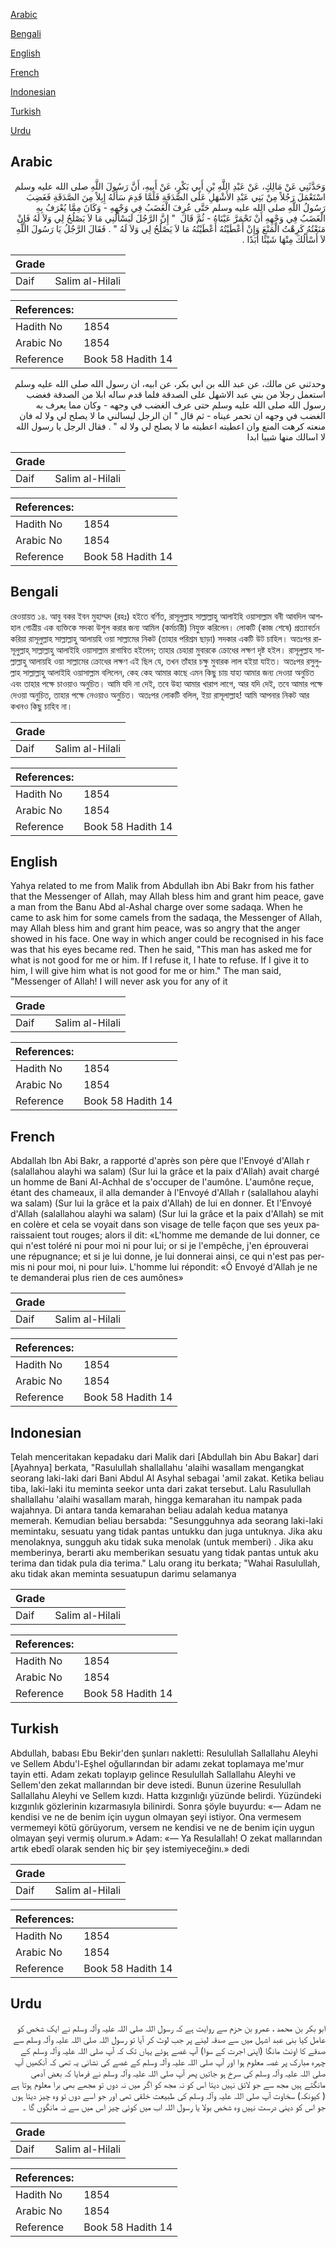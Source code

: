 [Arabic](#arabic)

[Bengali](#bengali)

[English](#english)

[French](#french)

[Indonesian](#indonesian)

[Turkish](#turkish)

[Urdu](#urdu)

## Arabic


<div dir="rtl" lang="ar" style={{fontSize:'larger',backgroundColor:'#f8f9fa',padding:20}}>
وَحَدَّثَنِي عَنْ مَالِكٍ، عَنْ عَبْدِ اللَّهِ بْنِ أَبِي بَكْرٍ، عَنْ أَبِيهِ، أَنَّ رَسُولَ اللَّهِ صلى الله عليه وسلم اسْتَعْمَلَ رَجُلاً مِنْ بَنِي عَبْدِ الأَشْهَلِ عَلَى الصَّدَقَةِ فَلَمَّا قَدِمَ سَأَلَهُ إِبِلاً مِنَ الصَّدَقَةِ فَغَضِبَ رَسُولُ اللَّهِ صلى الله عليه وسلم حَتَّى عُرِفَ الْغَضَبُ فِي وَجْهِهِ - وَكَانَ مِمَّا يُعْرَفُ بِهِ الْغَضَبُ فِي وَجْهِهِ أَنْ تَحْمَرَّ عَيْنَاهُ - ثُمَّ قَالَ ‏ "‏ إِنَّ الرَّجُلَ لَيَسْأَلُنِي مَا لاَ يَصْلُحُ لِي وَلاَ لَهُ فَإِنْ مَنَعْتُهُ كَرِهْتُ الْمَنْعَ وَإِنْ أَعْطَيْتُهُ أَعْطَيْتُهُ مَا لاَ يَصْلُحُ لِي وَلاَ لَهُ ‏"‏ ‏.‏ فَقَالَ الرَّجُلُ يَا رَسُولَ اللَّهِ لاَ أَسْأَلُكَ مِنْهَا شَيْئًا أَبَدًا ‏.‏
</div>
<div style={{backgroundColor:'#f8f9fa',padding:20, marginBottom: 10}}><table> <thead> <tr> <th>Grade</th> <th></th> </tr> </thead> <tbody> <tr><td>Daif</td><td>Salim al-Hilali</td></tr></tbody></table><table> <thead> <tr> <th>References:</th> <th></th> </tr> </thead> <tbody><tr><td>Hadith No</td><td>1854</td></tr><tr><td>Arabic No</td><td>1854</td></tr><tr><td>Reference</td><td>Book 58 Hadith 14</td></tr></tbody></table></div>


<div dir="rtl" lang="ar" style={{fontSize:'larger',backgroundColor:'#f8f9fa',padding:20}}>
وحدثني عن مالك، عن عبد الله بن ابي بكر، عن ابيه، ان رسول الله صلى الله عليه وسلم استعمل رجلا من بني عبد الاشهل على الصدقة فلما قدم ساله ابلا من الصدقة فغضب رسول الله صلى الله عليه وسلم حتى عرف الغضب في وجهه - وكان مما يعرف به الغضب في وجهه ان تحمر عيناه - ثم قال " ان الرجل ليسالني ما لا يصلح لي ولا له فان منعته كرهت المنع وان اعطيته اعطيته ما لا يصلح لي ولا له " . فقال الرجل يا رسول الله لا اسالك منها شييا ابدا
</div>
<div style={{backgroundColor:'#f8f9fa',padding:20, marginBottom: 10}}><table> <thead> <tr> <th>Grade</th> <th></th> </tr> </thead> <tbody> <tr><td>Daif</td><td>Salim al-Hilali</td></tr></tbody></table><table> <thead> <tr> <th>References:</th> <th></th> </tr> </thead> <tbody><tr><td>Hadith No</td><td>1854</td></tr><tr><td>Arabic No</td><td>1854</td></tr><tr><td>Reference</td><td>Book 58 Hadith 14</td></tr></tbody></table></div>

## Bengali


<div dir="ltr" lang="bn" style={{fontSize:'larger',backgroundColor:'#f8f9fa',padding:20}}>
রেওয়ায়ত ১৪. আবু বকর ইবন মুহাম্মদ (রহঃ) হইতে বর্ণিত, রাসূলুল্লাহ সাল্লাল্লাহু আলাইহি ওয়াসাল্লাম বনী আবদিল আশহাল গোত্রীয় এক ব্যক্তিকে সদকা উশুল করার জন্য আমিল (কর্মচারী) নিযুক্ত করিলেন। লোকটি (কাজ শেষে) প্রত্যাবর্তন করিয়া রাসূলুল্লাহ সাল্লাল্লাহু আলায়হি ওয়া সাল্লামের নিকট (তাহার পরিশ্রম ছাড়া) সদকার একটি উট চাহিল। অতঃপর রাসূলুল্লাহ্ সাল্লাল্লাহু আলাইহি ওয়াসাল্লাম রাগান্বিত হইলেন; তাহার চেহারা মুবারকে ক্রোধের লক্ষণ দৃষ্ট হইল। রাসূলুল্লাহ সাল্লাল্লাহু আলায়হি ওয়া সাল্লামের ক্রোধের লক্ষণ এই ছিল যে, তখন তাঁহার চক্ষু মুবারক লাল হইয়া যাইত। অতঃপর রসুলুল্লাহ সাল্লাল্লাহু আলাইহি ওয়াসাল্লাম বলিলেন, কেহ কেহ আমার কাছে এমন কিছু চায় যাহা আমার জন্য দেওয়া অনুচিত এবং তাহার পক্ষে চাওয়াও অনুচিত। আমি যদি না দেই, তবে উহা আমার খারাপ লাগে, আর যদি দেই, তবে আমার পক্ষে দেওয়া অনুচিত, তাহার পক্ষে নেওয়াও অনুচিত। অতঃপর লোকটি বলিল, ইয়া রাসূলাল্লাহ! আমি আপনার নিকট আর কখনও কিছু চাহিব না।
</div>
<div style={{backgroundColor:'#f8f9fa',padding:20, marginBottom: 10}}><table> <thead> <tr> <th>Grade</th> <th></th> </tr> </thead> <tbody> <tr><td>Daif</td><td>Salim al-Hilali</td></tr></tbody></table><table> <thead> <tr> <th>References:</th> <th></th> </tr> </thead> <tbody><tr><td>Hadith No</td><td>1854</td></tr><tr><td>Arabic No</td><td>1854</td></tr><tr><td>Reference</td><td>Book 58 Hadith 14</td></tr></tbody></table></div>

## English


<div dir="ltr" lang="en" style={{fontSize:'larger',backgroundColor:'#f8f9fa',padding:20}}>
Yahya related to me from Malik from Abdullah ibn Abi Bakr from his father that the Messenger of Allah, may Allah bless him and grant him peace, gave a man from the Banu Abd al-Ashal charge over some sadaqa. When he came to ask him for some camels from the sadaqa, the Messenger of Allah, may Allah bless him and grant him peace, was so angry that the anger showed in his face. One way in which anger could be recognised in his face was that his eyes became red. Then he said, "This man has asked me for what is not good for me or him. If I refuse it, I hate to refuse. If I give it to him, I will give him what is not good for me or him." The man said, "Messenger of Allah! I will never ask you for any of it
</div>
<div style={{backgroundColor:'#f8f9fa',padding:20, marginBottom: 10}}><table> <thead> <tr> <th>Grade</th> <th></th> </tr> </thead> <tbody> <tr><td>Daif</td><td>Salim al-Hilali</td></tr></tbody></table><table> <thead> <tr> <th>References:</th> <th></th> </tr> </thead> <tbody><tr><td>Hadith No</td><td>1854</td></tr><tr><td>Arabic No</td><td>1854</td></tr><tr><td>Reference</td><td>Book 58 Hadith 14</td></tr></tbody></table></div>

## French


<div dir="ltr" lang="fr" style={{fontSize:'larger',backgroundColor:'#f8f9fa',padding:20}}>
Abdallah Ibn Abi Bakr, a rapporté d'après son père que l'Envoyé d'Allah r (salallahou alayhi wa salam) (Sur lui la grâce et la paix d'Allah) avait chargé un homme de Bani Al-Achhal de s'occuper de l'aumône. L'aumône reçue, étant des chameaux, il alla demander à l'Envoyé d'Allah r (salallahou alayhi wa salam) (Sur lui la grâce et la paix d'Allah) de lui en donner. Et l'Envoyé d'Allah (salallahou alayhi wa salam) (Sur lui la grâce et la paix d'Allah) se mit en colère et cela se voyait dans son visage de telle façon que ses yeux paraissaient tout rouges; alors il dit: «L'homme me demande de lui donner, ce qui n'est toléré ni pour moi ni pour lui; or si je l'empêche, j'en éprouverai une répugnance; et si je lui donne, je lui donnerai ainsi, ce qui n'est pas permis ni pour moi, ni pour lui». L'homme lui répondit: «Ô Envoyé d'Allah je ne te demanderai plus rien de ces aumônes»
</div>
<div style={{backgroundColor:'#f8f9fa',padding:20, marginBottom: 10}}><table> <thead> <tr> <th>Grade</th> <th></th> </tr> </thead> <tbody> <tr><td>Daif</td><td>Salim al-Hilali</td></tr></tbody></table><table> <thead> <tr> <th>References:</th> <th></th> </tr> </thead> <tbody><tr><td>Hadith No</td><td>1854</td></tr><tr><td>Arabic No</td><td>1854</td></tr><tr><td>Reference</td><td>Book 58 Hadith 14</td></tr></tbody></table></div>

## Indonesian


<div dir="ltr" lang="id" style={{fontSize:'larger',backgroundColor:'#f8f9fa',padding:20}}>
Telah menceritakan kepadaku dari Malik dari [Abdullah bin Abu Bakar] dari [Ayahnya] berkata, "Rasulullah shallallahu 'alaihi wasallam mengangkat seorang laki-laki dari Bani Abdul Al Asyhal sebagai 'amil zakat. Ketika beliau tiba, laki-laki itu meminta seekor unta dari zakat tersebut. Lalu Rasulullah shallallahu 'alaihi wasallam marah, hingga kemarahan itu nampak pada wajahnya. Di antara tanda kemarahan beliau adalah kedua matanya memerah. Kemudian beliau bersabda: "Sesungguhnya ada seorang laki-laki memintaku, sesuatu yang tidak pantas untukku dan juga untuknya. Jika aku menolaknya, sungguh aku tidak suka menolak (untuk memberi) . Jika aku memberinya, berarti aku memberikan sesuatu yang tidak pantas untuk aku terima dan tidak pula dia terima." Lalu orang itu berkata; "Wahai Rasulullah, aku tidak akan meminta sesuatupun darimu selamanya
</div>
<div style={{backgroundColor:'#f8f9fa',padding:20, marginBottom: 10}}><table> <thead> <tr> <th>Grade</th> <th></th> </tr> </thead> <tbody> <tr><td>Daif</td><td>Salim al-Hilali</td></tr></tbody></table><table> <thead> <tr> <th>References:</th> <th></th> </tr> </thead> <tbody><tr><td>Hadith No</td><td>1854</td></tr><tr><td>Arabic No</td><td>1854</td></tr><tr><td>Reference</td><td>Book 58 Hadith 14</td></tr></tbody></table></div>

## Turkish


<div dir="ltr" lang="tr" style={{fontSize:'larger',backgroundColor:'#f8f9fa',padding:20}}>
Abdullah, babası Ebu Bekir'den şunları nakletti: Resulullah Sallallahu Aleyhi ve Sellem Abdu'l-Eşhel oğullarından bir adamı zekat toplamaya me'mur tayin etti. Adam zekatı toplayıp gelince Resulullah Sallallahu Aleyhi ve Sellem'den zekat mallarından bir deve istedi. Bunun üzerine Resulullah Sallallahu Aleyhi ve Sellem kızdı. Hatta kızgınlığı yüzünde belirdi. Yüzündeki kızgınlık gözlerinin kızarmasıyla bilinirdi. Sonra şöyle buyurdu: «— Adam ne kendisi ve ne de benim için uygun olmayan şeyi istiyor. Ona vermesem vermemeyi kötü görüyorum, versem ne kendisi ve ne de benim için uygun olmayan şeyi vermiş olurum.» Adam: «— Ya Resulallah! O zekat mallarından artık ebedî olarak senden hiç bir şey istemiyeceğinı.» dedi
</div>
<div style={{backgroundColor:'#f8f9fa',padding:20, marginBottom: 10}}><table> <thead> <tr> <th>Grade</th> <th></th> </tr> </thead> <tbody> <tr><td>Daif</td><td>Salim al-Hilali</td></tr></tbody></table><table> <thead> <tr> <th>References:</th> <th></th> </tr> </thead> <tbody><tr><td>Hadith No</td><td>1854</td></tr><tr><td>Arabic No</td><td>1854</td></tr><tr><td>Reference</td><td>Book 58 Hadith 14</td></tr></tbody></table></div>

## Urdu


<div dir="rtl" lang="ur" style={{fontSize:'larger',backgroundColor:'#f8f9fa',padding:20}}>
ابو بکر بن محمد ، عمرو بن حزم سے روایت ہے کہ رسول اللہ صلی اللہ علیہ وآلہ وسلم نے ایک شخص کو عامل کیا بنی عبد اشہل میں سے صدقہ لینے پر جب لوٹ کر آیا تو رسول اللہ صلی اللہ علیہ وآلہ وسلم سے صدقے کا اونٹ مانگا (اپنی اجرت کے سوا) آپ غصے ہوئے یہاں تک کہ آپ صلی اللہ علیہ وآلہ وسلم کے چہرہ مبارک پر غصہ معلوم ہوا اور آپ صلی اللہ علیہ وآلہ وسلم کے غصے کی نشانی یہ تھی کہ آنکھیں آپ صلی اللہ علیہ وآلہ وسلم کی سرخ ہو جاتیں پھر آپ صلی اللہ علیہ وآلہ وسلم نے فرمایا کہ بعض آدمی مانگتے ہیں مجھ سے جو لائق نہیں دیتا اس کو نہ مجھ کو اگر میں نہ دوں تو مجھے بھی برا معلوم ہوتا ہے ( کیونکہ) سخاوت آپ صلی اللہ علیہ وآلہ وسلم کی طبیعت خلقی تھی اور جو اسے دوں تو وہ چیز دیتا ہوں جو اس کو دینی درست نہیں وہ شخص بولا یا رسول اللہ اب میں کوئی چیز اس میں سے نہ مانگوں گا ۔
</div>
<div style={{backgroundColor:'#f8f9fa',padding:20, marginBottom: 10}}><table> <thead> <tr> <th>Grade</th> <th></th> </tr> </thead> <tbody> <tr><td>Daif</td><td>Salim al-Hilali</td></tr></tbody></table><table> <thead> <tr> <th>References:</th> <th></th> </tr> </thead> <tbody><tr><td>Hadith No</td><td>1854</td></tr><tr><td>Arabic No</td><td>1854</td></tr><tr><td>Reference</td><td>Book 58 Hadith 14</td></tr></tbody></table></div>